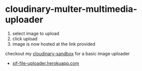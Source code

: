 # cloudinary-multer-multimedia-uploader

1. select image to upload
2. click upload
3. image is now hosted at the link provided

checkout my  [cloudinary-sandbox](https://github.com/samuelfox1/cloudinary-sandbox) for a basic image uploader

- [sjf-file-uploader.herokuapp.com](https://sjf-file-uploader.herokuapp.com/)